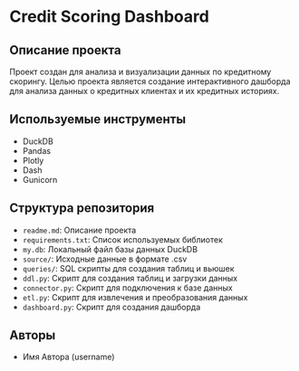 # Credit Scoring Dashboard

## Описание проекта
Проект создан для анализа и визуализации данных по кредитному скорингу. Целью проекта является создание интерактивного дашборда для анализа данных о кредитных клиентах и их кредитных историях.

## Используемые инструменты
- DuckDB
- Pandas
- Plotly
- Dash
- Gunicorn

## Структура репозитория
- `readme.md`: Описание проекта
- `requirements.txt`: Список используемых библиотек
- `my.db`: Локальный файл базы данных DuckDB
- `source/`: Исходные данные в формате .csv
- `queries/`: SQL скрипты для создания таблиц и вьюшек
- `ddl.py`: Скрипт для создания таблиц и загрузки данных
- `connector.py`: Скрипт для подключения к базе данных
- `etl.py`: Скрипт для извлечения и преобразования данных
- `dashboard.py`: Скрипт для создания дашборда

## Авторы
- Имя Автора (username)
